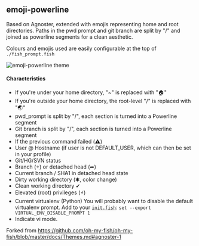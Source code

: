 ## emoji-powerline

Based on Agnoster, extended with emojis representing home and root directories. Paths in the pwd prompt and git branch are split by "/" and joined as powerline segments for a clean aesthetic.

Colours and emojis used are easily configurable at the top of `./fish_prompt.fish`

![emoji-powerline theme](https://i.imgur.com/RfnCgLV.png)

#### Characteristics

* If you're under your home directory, "~" is replaced with "🏠"
* If you're outside your home directory, the root-level "/" is replaced with "🌏"
* pwd_prompt is split by "/", each section is turned into a Powerline segment
* Git branch is split by "/", each section is turned into a Powerline segment
* If the previous command failed (⚠️)
* User @ Hostname (if user is not DEFAULT_USER, which can then be set in your profile)
* Git/HG/SVN status
* Branch () or detached head (➦)
* Current branch / SHA1 in detached head state
* Dirty working directory (✱, color change)
* Clean working directory ✔
* Elevated (root) privileges (⚡)
* Current virtualenv (Python)
You will probably want to disable the default virtualenv prompt. Add to your [`init.fish`](https://github.com/oh-my-fish/oh-my-fish#dotfiles):
`set --export VIRTUAL_ENV_DISABLE_PROMPT 1`
* Indicate vi mode.

Forked from https://github.com/oh-my-fish/oh-my-fish/blob/master/docs/Themes.md#agnoster-1
